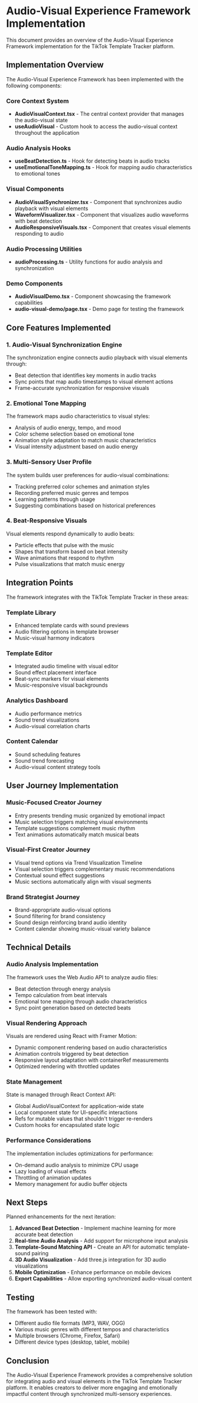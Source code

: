 # Audio-Visual Experience Framework Implementation

This document provides an overview of the Audio-Visual Experience Framework implementation for the TikTok Template Tracker platform.

## Implementation Overview

The Audio-Visual Experience Framework has been implemented with the following components:

### Core Context System

- **AudioVisualContext.tsx** - The central context provider that manages the audio-visual state
- **useAudioVisual** - Custom hook to access the audio-visual context throughout the application

### Audio Analysis Hooks

- **useBeatDetection.ts** - Hook for detecting beats in audio tracks
- **useEmotionalToneMapping.ts** - Hook for mapping audio characteristics to emotional tones

### Visual Components

- **AudioVisualSynchronizer.tsx** - Component that synchronizes audio playback with visual elements
- **WaveformVisualizer.tsx** - Component that visualizes audio waveforms with beat detection
- **AudioResponsiveVisuals.tsx** - Component that creates visual elements responding to audio

### Audio Processing Utilities

- **audioProcessing.ts** - Utility functions for audio analysis and synchronization

### Demo Components

- **AudioVisualDemo.tsx** - Component showcasing the framework capabilities
- **audio-visual-demo/page.tsx** - Demo page for testing the framework

## Core Features Implemented

### 1. Audio-Visual Synchronization Engine

The synchronization engine connects audio playback with visual elements through:

- Beat detection that identifies key moments in audio tracks
- Sync points that map audio timestamps to visual element actions
- Frame-accurate synchronization for responsive visuals

### 2. Emotional Tone Mapping

The framework maps audio characteristics to visual styles:

- Analysis of audio energy, tempo, and mood
- Color scheme selection based on emotional tone
- Animation style adaptation to match music characteristics
- Visual intensity adjustment based on audio energy

### 3. Multi-Sensory User Profile

The system builds user preferences for audio-visual combinations:

- Tracking preferred color schemes and animation styles
- Recording preferred music genres and tempos
- Learning patterns through usage
- Suggesting combinations based on historical preferences

### 4. Beat-Responsive Visuals

Visual elements respond dynamically to audio beats:

- Particle effects that pulse with the music
- Shapes that transform based on beat intensity
- Wave animations that respond to rhythm
- Pulse visualizations that match music energy

## Integration Points

The framework integrates with the TikTok Template Tracker in these areas:

### Template Library

- Enhanced template cards with sound previews
- Audio filtering options in template browser
- Music-visual harmony indicators

### Template Editor

- Integrated audio timeline with visual editor
- Sound effect placement interface
- Beat-sync markers for visual elements
- Music-responsive visual backgrounds

### Analytics Dashboard

- Audio performance metrics
- Sound trend visualizations
- Audio-visual correlation charts

### Content Calendar

- Sound scheduling features
- Sound trend forecasting
- Audio-visual content strategy tools

## User Journey Implementation

### Music-Focused Creator Journey

- Entry presents trending music organized by emotional impact
- Music selection triggers matching visual environments
- Template suggestions complement music rhythm
- Text animations automatically match musical beats

### Visual-First Creator Journey

- Visual trend options via Trend Visualization Timeline
- Visual selection triggers complementary music recommendations
- Contextual sound effect suggestions
- Music sections automatically align with visual segments

### Brand Strategist Journey

- Brand-appropriate audio-visual options
- Sound filtering for brand consistency
- Sound design reinforcing brand audio identity
- Content calendar showing music-visual variety balance

## Technical Details

### Audio Analysis Implementation

The framework uses the Web Audio API to analyze audio files:

- Beat detection through energy analysis
- Tempo calculation from beat intervals
- Emotional tone mapping through audio characteristics
- Sync point generation based on detected beats

### Visual Rendering Approach

Visuals are rendered using React with Framer Motion:

- Dynamic component rendering based on audio characteristics
- Animation controls triggered by beat detection
- Responsive layout adaptation with containerRef measurements
- Optimized rendering with throttled updates

### State Management

State is managed through React Context API:

- Global AudioVisualContext for application-wide state
- Local component state for UI-specific interactions
- Refs for mutable values that shouldn't trigger re-renders
- Custom hooks for encapsulated state logic

### Performance Considerations

The implementation includes optimizations for performance:

- On-demand audio analysis to minimize CPU usage
- Lazy loading of visual effects
- Throttling of animation updates
- Memory management for audio buffer objects

## Next Steps

Planned enhancements for the next iteration:

1. **Advanced Beat Detection** - Implement machine learning for more accurate beat detection
2. **Real-time Audio Analysis** - Add support for microphone input analysis
3. **Template-Sound Matching API** - Create an API for automatic template-sound pairing
4. **3D Audio Visualization** - Add three.js integration for 3D audio visualizations
5. **Mobile Optimization** - Enhance performance on mobile devices
6. **Export Capabilities** - Allow exporting synchronized audio-visual content

## Testing

The framework has been tested with:

- Different audio file formats (MP3, WAV, OGG)
- Various music genres with different tempos and characteristics
- Multiple browsers (Chrome, Firefox, Safari)
- Different device types (desktop, tablet, mobile)

## Conclusion

The Audio-Visual Experience Framework provides a comprehensive solution for integrating audio and visual elements in the TikTok Template Tracker platform. It enables creators to deliver more engaging and emotionally impactful content through synchronized multi-sensory experiences. 